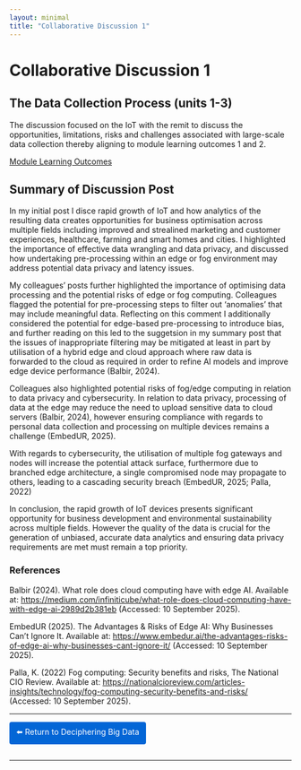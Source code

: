 ```yaml
---
layout: minimal
title: "Collaborative Discussion 1"
---
```



# Collaborative Discussion 1


## The Data Collection Process (units 1-3)

The discussion focused on the IoT with the remit to discuss the opportunities, limitations, risks and challenges associated with large-scale data collection thereby aligning to module learning outcomes 1 and 2.

[Module Learning Outcomes](https://sjackson-ds25.github.io/DecipheringBigData/LearningObjectives.html)

## Summary of Discussion Post

In my initial post I disce rapid growth of IoT and how analytics of the resulting data creates opportunities for business optimisation across multiple fields including improved and strealined marketing and customer experiences, healthcare, farming and smart homes and cities.  I highlighted the importance of effective data wrangling and data privacy, and discussed how undertaking pre-processing within an edge or fog environment may address potential data privacy and latency issues.

My colleagues’ posts further highlighted the importance of optimising data processing and the potential risks of edge or fog computing.  Colleagues flagged the potential for pre-processing steps to filter out ‘anomalies’ that may include meaningful data.  Reflecting on this comment I additionally considered the potential for edge-based pre-processing to introduce bias, and further reading on this led to the suggetsion in my summary post that the issues of inappropriate filtering may be  mitigated at least in part by utilisation of a hybrid edge and cloud approach where raw data is forwarded to the cloud as required in order to refine AI models and improve edge device performance (Balbir, 2024). 

Colleagues also highlighted potential risks of fog/edge computing in relation to data privacy and cybersecurity.  In relation to data privacy, processing of data at the edge may reduce the need to upload sensitive data to cloud servers (Balbir, 2024), however ensuring compliance with regards to personal data collection and processing on multiple devices remains a challenge (EmbedUR, 2025). 

With regards to cybersecurity, the utilisation of multiple fog gateways and nodes will increase the potential attack surface, furthermore due to branched edge architecture, a single compromised node may propagate to others, leading to a cascading security breach (EmbedUR, 2025; Palla, 2022)

In conclusion, the rapid growth of IoT devices presents significant opportunity for business development and environmental sustainability across multiple fields. However the quality of the data is crucial for the generation of unbiased, accurate data analytics and ensuring data privacy requirements are met must remain a top priority.

### References

Balbir (2024). What role does cloud computing have with edge AI. Available at: https://medium.com/infiniticube/what-role-does-cloud-computing-have-with-edge-ai-2989d2b381eb (Accessed: 10 September 2025).

EmbedUR (2025). The Advantages & Risks of Edge AI: Why Businesses Can’t Ignore It. Available at: https://www.embedur.ai/the-advantages-risks-of-edge-ai-why-businesses-cant-ignore-it/ (Accessed: 10 September 2025).

Palla, K. (2022) Fog computing: Security benefits and risks, The National CIO Review. Available at: https://nationalcioreview.com/articles-insights/technology/fog-computing-security-benefits-and-risks/ (Accessed: 10 September 2025).


<hr>

<a href="https://sjackson-ds25.github.io/DecipheringBigData/Landing%20page.html" style="display:inline-block; padding:8px 12px; background-color:#0366d6; color:white; text-decoration:none; border-radius:4px; margin-bottom:1em;">⬅️ Return to Deciphering Big Data</a>

<hr>

